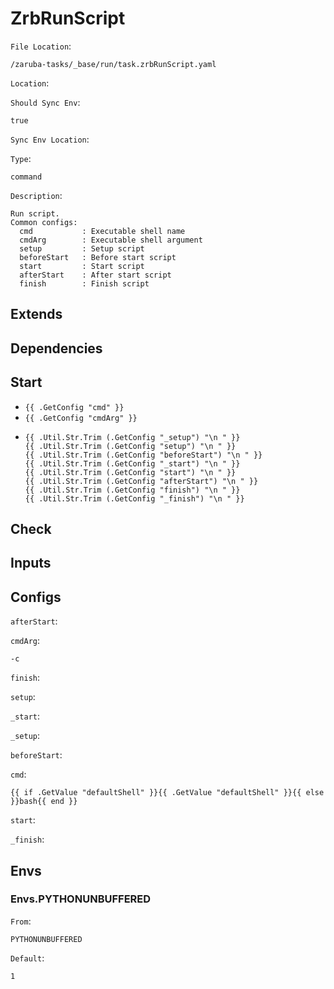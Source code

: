 
# ZrbRunScript

`File Location`:

    /zaruba-tasks/_base/run/task.zrbRunScript.yaml


`Location`:




`Should Sync Env`:

    true


`Sync Env Location`:




`Type`:

    command


`Description`:

    Run script.
    Common configs:
      cmd           : Executable shell name
      cmdArg        : Executable shell argument
      setup         : Setup script
      beforeStart   : Before start script
      start         : Start script
      afterStart    : After start script
      finish        : Finish script




## Extends




## Dependencies




## Start

* `{{ .GetConfig "cmd" }}`
* `{{ .GetConfig "cmdArg" }}`
*
    ```
    {{ .Util.Str.Trim (.GetConfig "_setup") "\n " }}
    {{ .Util.Str.Trim (.GetConfig "setup") "\n " }}
    {{ .Util.Str.Trim (.GetConfig "beforeStart") "\n " }}
    {{ .Util.Str.Trim (.GetConfig "_start") "\n " }}
    {{ .Util.Str.Trim (.GetConfig "start") "\n " }}
    {{ .Util.Str.Trim (.GetConfig "afterStart") "\n " }}
    {{ .Util.Str.Trim (.GetConfig "finish") "\n " }}
    {{ .Util.Str.Trim (.GetConfig "_finish") "\n " }}

    ```


## Check




## Inputs


## Configs

`afterStart`:




`cmdArg`:

    -c


`finish`:




`setup`:




`_start`:




`_setup`:




`beforeStart`:




`cmd`:

    {{ if .GetValue "defaultShell" }}{{ .GetValue "defaultShell" }}{{ else }}bash{{ end }}


`start`:




`_finish`:





## Envs


### Envs.PYTHONUNBUFFERED

`From`:

    PYTHONUNBUFFERED


`Default`:

    1